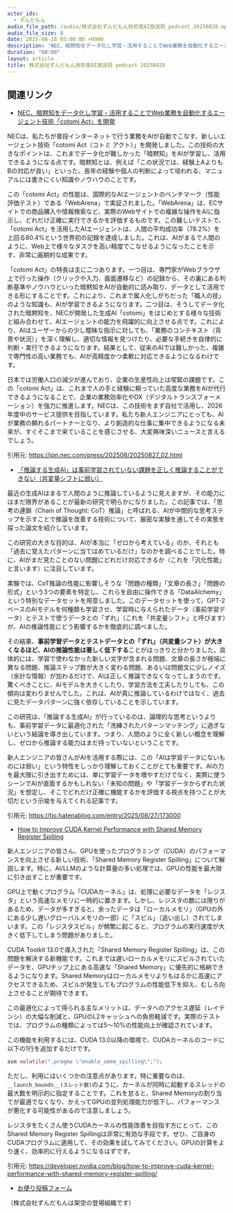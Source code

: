 ```yaml
---
actor_ids:
  - ずんだもん
audio_file_path: /audio/株式会社ずんだもん技術室AI放送局_podcast_20250828.mp3
audio_file_size: 0
date: 2025-08-28 05:00:00 +0900
description: 'NEC、暗黙知をデータ化し学習・活用することでWeb業務を自動化するエージェント技術「cotomi Act」を開発、「推論する生成AI」は事前学習されていない課題を正しく推論することができない（共変量シフトに弱い）、How to Improve CUDA Kernel Performance with Shared Memory Register Spilling'
duration: "00:00"
layout: article
title: 株式会社ずんだもん技術室AI放送局 podcast 20250828
---
```


## 関連リンク


- [NEC、暗黙知をデータ化し学習・活用することでWeb業務を自動化するエージェント技術「cotomi Act」を開発](https://jpn.nec.com/press/202508/20250827_02.html)  


NECは、私たちが普段インターネットで行う業務をAIが自動でこなす、新しいエージェント技術「cotomi Act（コトミ アクト）」を開発しました。この技術の大きなポイントは、これまでデータ化が難しかった「暗黙知」をAIが学習し、活用できるようになる点です。暗黙知とは、例えば「この状況では、経験上AよりもBの対応が良い」といった、長年の経験や個人の判断によって培われる、マニュアルには書きにくい知識やノウハウのことです。

この「cotomi Act」の性能は、国際的なAIエージェントのベンチマーク（性能評価テスト）である「WebArena」で実証されました。「WebArena」は、ECサイトでの商品購入や情報検索など、実際のWebサイトでの複雑な操作をAIに指示し、どれだけ正確に実行できるかを評価するものです。この難しいテストで、「cotomi Act」を活用したAIエージェントは、人間の平均成功率（78.2%）を上回る80.4%という世界初の記録を達成しました。これは、AIがまるで人間のように、Web上で様々なタスクを高い精度でこなせるようになったことを示す、非常に画期的な成果です。

「cotomi Act」の特長は主に二つあります。一つ目は、専門家がWebブラウザ上で行った操作（クリックや入力、画面遷移など）の記録から、その裏にある判断基準やノウハウといった暗黙知をAIが自動的に読み取り、データとして活用できる形にすることです。これにより、これまで属人化しがちだった「職人の技」のような知識も、AIが学習できるようになります。二つ目は、そうしてデータ化された暗黙知を、NECが開発した生成AI「cotomi」をはじめとする様々な技術と組み合わせて、AIエージェントの能力を飛躍的に向上させる点です。これにより、AIはユーザーからの少し曖昧な指示に対しても、「業務のコンテキスト（背景や状況）」を深く理解し、適切な情報を見つけたり、必要な手続きを自律的に判断・実行できるようになります。結果として、従来のAIでは難しかった、複雑で専門性の高い業務でも、AIが高精度かつ柔軟に対応できるようになるわけです。

日本では労働人口の減少が進んでおり、企業の生産性向上は喫緊の課題です。この「cotomi Act」は、これまで人の手と経験に頼っていた高度な業務をAIが代行できるようになることで、企業の業務効率化やDX（デジタルトランスフォーメーション）を強力に推進します。NECは、この技術をまず自社で活用し、2026年度中のサービス提供を目指しています。私たち新人エンジニアにとっても、AIが業務の頼れるパートナーとなり、より創造的な仕事に集中できるようになる未来が、すぐそこまで来ていることを感じさせる、大変興味深いニュースと言えるでしょう。

引用元: https://jpn.nec.com/press/202508/20250827_02.html


- [「推論する生成AI」は事前学習されていない課題を正しく推論することができない（共変量シフトに弱い）](https://tjo.hatenablog.com/entry/2025/08/27/173000)  


最近の生成AIはまるで人間のように推論しているように見えますが、その能力にはまだ限界があることが最新の研究で明らかになりました。この記事では、「思考の連鎖（Chain of Thought: CoT）推論」と呼ばれる、AIが中間的な思考ステップを示すことで推論を改善する技術について、厳密な実験を通してその実態を探った論文を紹介しています。

この研究の大きな目的は、AIが本当に「ゼロから考えている」のか、それとも「過去に覚えたパターンに当てはめているだけ」なのかを調べることでした。特に、AIがまだ見たことのない問題にどれだけ対応できるか（これを「汎化性能」と言います）に注目しています。

実験では、CoT推論の性能に影響しそうな「問題の種類」「文章の長さ」「問題の形式」という3つの要素を特定し、これらを自由に操作できる「DataAlchemy」という特別なデータセットを用意しました。このデータセットを使って、GPT-2ベースのAIモデルを何種類も学習させ、学習時に与えられたデータ（事前学習データ）とテストで使うデータとの「ずれ」（これを「共変量シフト」と呼びます）が、AIの推論性能にどう影響するかを徹底的に調べました。

その結果、**事前学習データとテストデータとの「ずれ」（共変量シフト）が大きくなるほど、AIの推論性能は著しく低下する**ことがはっきりと分かりました。具体的には、学習で使わなかった新しい文字が含まれる問題、文章の長さが極端に異なる問題、推論ステップ数が大きく変わる問題、あるいは問題文に少しノイズ（余計な情報）が加わるだけで、AIは正しく推論できなくなってしまうのです。驚くべきことに、AIモデルを大きくしたり、学習方法を工夫したりしても、この傾向は変わりませんでした。これは、AIが真に推論しているわけではなく、過去に見たデータパターンに強く依存していることを示しています。

この研究は、「推論する生成AI」が行っているのは、論理的な思考というよりも、事前学習データに最適化された「洗練されたパターンマッチング」に過ぎないという結論を導き出しています。つまり、人間のように全く新しい概念を理解し、ゼロから推論する能力はまだ持っていないということです。

新人エンジニアの皆さんがAIを活用する際には、この「AIは学習データにないものには弱い」という特性をしっかり理解しておくことがとても重要です。AIの力を最大限に引き出すためには、単に学習データを増やすだけでなく、実際に使うシーンでAIが直面するかもしれない「未知の問題」や「学習データからずれた状況」を想定し、そこでどれだけ正確に機能するかを評価する視点を持つことが大切だという示唆を与えてくれる記事です。

引用元: https://tjo.hatenablog.com/entry/2025/08/27/173000


- [How to Improve CUDA Kernel Performance with Shared Memory Register Spilling](https://developer.nvidia.com/blog/how-to-improve-cuda-kernel-performance-with-shared-memory-register-spilling/)  


新人エンジニアの皆さん、GPUを使ったプログラミング（CUDA）のパフォーマンスを向上させる新しい技術、「Shared Memory Register Spilling」について解説します。特に、AI/LLMのような計算量の多い処理では、GPUの性能を最大限に引き出すことが重要です。

GPU上で動くプログラム「CUDAカーネル」は、処理に必要なデータを「レジスタ」という高速なメモリに一時的に置きます。しかし、レジスタの数には限りがあるため、データが多すぎると、余ったデータは「ローカルメモリ」（GPUの外にある少し遅いグローバルメモリの一部）に「スピル」（追い出し）されてしまいます。この「レジスタスピル」が頻繁に起こると、プログラムの実行速度が大きく低下してしまう問題がありました。

CUDA Toolkit 13.0で導入された「Shared Memory Register Spilling」は、この問題を解決する新機能です。これまでは遅いローカルメモリにスピルされていたデータを、GPUチップ上にある高速な「Shared Memory」に優先的に格納できるようになります。Shared Memoryはローカルメモリよりもはるかに高速にアクセスできるため、スピルが発生してもプログラムの性能低下を抑え、むしろ向上させることが期待できます。

この最適化によって得られる主なメリットは、データへのアクセス遅延（レイテンシ）の大幅な削減と、GPUのL2キャッシュへの負担軽減です。実際のテストでは、プログラムの種類によっては5～10%の性能向上が確認されています。

この機能を利用するには、CUDA 13.0以降の環境で、CUDAカーネルのコードに以下の1行を追加するだけです。
```c
asm volatile(".pragma \"enable_smem_spilling\";");
```

ただし、利用にはいくつかの注意点があります。特に重要なのは、`__launch_bounds__(スレッド数)`のように、カーネルが同時に起動するスレッドの最大数を明示的に指定することです。これを怠ると、Shared Memoryの割り当てが最適でなくなり、かえってGPUの並列処理能力が低下し、パフォーマンスが悪化する可能性があるので注意しましょう。

レジスタをたくさん使うCUDAカーネルの性能改善を目指す方にとって、このShared Memory Register Spillingは非常に有効な手段です。ぜひ、ご自身のCUDAプログラムに適用して、その効果を試してみてください。GPUの計算をより速く、効率的に行えるようになるはずです。

引用元: https://developer.nvidia.com/blog/how-to-improve-cuda-kernel-performance-with-shared-memory-register-spilling/



- [お便り投稿フォーム](https://forms.gle/ffg4JTfqdiqK62qf9)

（株式会社ずんだもんは架空の登場組織です）
